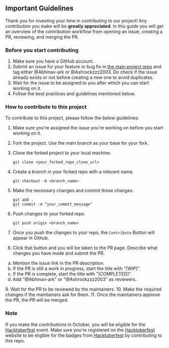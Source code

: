 ## Important Guidelines

Thank you for investing your time in contributing to our project! Any contribution you make will be **greatly appreciated**. In this guide you will get an overview of the contribution workflow from opening an issue, creating a PR, reviewing, and merging the PR.

### Before you start contributing

1. Make sure you have a GitHub account.
2. Submit an issue for your feature or bug fix in [the main project repo](https://github.com/CSE-25/quick_start_express) and tag either @Abhinav-ark or @Ashrockzzz2003. Do check if the issue already exists or not before creating a new one to avoid duplicates.
3. Wait for the issue to be assigned to you after which you can start working on it.
4. Follow the best practices and guidelines mentioned below.

### How to contribute to this project

To contribute to this project, please follow the below guidelines:

1. Make sure you're assigned the issue you're working on before you start working on it.
2. Fork the project. Use the main branch as your base for your fork.
3. Clone the forked project to your local machine.

    ```git
    git clone <your_forked_repo_clone_url>
    ```

4. Create a branch in your forked repo with a relevant name.

    ```git
    git checkout -b <branch_name>
    ```

5. Make the necessary changes and commit those changes.

    ```git
    git add .
    git commit -m "your_commit_message"
    ```

6. Push changes to your forked repo.

    ```git
    git push origin <branch_name>
    ```

7. Once you push the changes to your repo, the `Contribute` Button will appear in Github.
8. Click that button and you will be taken to the PR page. Describe what changes you have made and submit the PR.
 <ol type="a">  
     <li>Mention the issue link in the PR description.</li>  
     <li>If the PR is still a work in progress, start the title with "[WIP]".</li>  
     <li>If the PR is complete, start the title with "[COMPLETED]".</li>  
     <li>Add "@Abhinav-ark" or "@Ashrockzzz2003" as reviewers.</li>  
 </ol>
9. Wait for the PR to be reviewed by the maintainers.
10. Make the required changes if the maintainers ask for them.
11. Once the maintainers approve the PR, the PR will be merged.

### Note

If you make the contributions in October, you will be eligible for the [Hacktoberfest](https://hacktoberfest.com) event. Make sure you're registered on the [Hacktoberfest](https://hacktoberfest.com) website to be eligible for the badges from [Hacktoberfest](https://hacktoberfest.com) by contributing to this repo.
